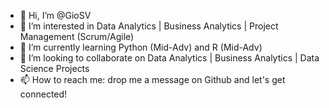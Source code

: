 - 👋 Hi, I’m @GioSV
- 👀 I’m interested in Data Analytics | Business Analytics | Project Management (Scrum/Agile)
- 🌱 I’m currently learning Python (Mid-Adv) and R (Mid-Adv)
- 💞️ I’m looking to collaborate on Data Analytics | Business Analytics | Data Science Projects
- 📫 How to reach me: drop me a message on Github and let's get connected!

<!---
GioSV/GioSV is a ✨ special ✨ repository because its `README.md` (this file) appears on your GitHub profile.
You can click the Preview link to take a look at your changes.
--->
